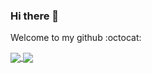 ### Hi there 👋

Welcome to my github :octocat:


<a href="https://github.com/parinitaedke/parinitaedke">
  <img align="center" src="https://github-readme-stats.vercel.app/api?username=parinitaedke&count_private=true&show_icons=true&bg_color=30,e96443,904e95&title_color=fff&text_color=fff&include_all_commits=true" />
</a>
<a href="https://github.com/parinitaedke/parinitaedke">
  <img align="center" src="https://github-readme-stats.vercel.app/api/top-langs/?username=parinitaedke&layout=compact&bg_color=30,e96443,904e95&title_color=fff&text_color=fff" />
</a>



<!--
### Hi there 👋
**parinitaedke/parinitaedke** is a ✨ _special_ ✨ repository because its `README.md` (this file) appears on your GitHub profile.

Here are some ideas to get you started:

- 🔭 I’m currently working on ...
- 🌱 I’m currently learning ...
- 👯 I’m looking to collaborate on ...
- 🤔 I’m looking for help with ...
- 💬 Ask me about ...
- 📫 How to reach me: ...
- 😄 Pronouns: ...
- ⚡ Fun fact: ...



[![Parinita's GitHub stats](https://github-readme-stats.vercel.app/api?username=parinitaedke&count_private=true&show_icons=true)](https://github.com/anuraghazra/github-readme-stats)
[![Top Langs](https://github-readme-stats.vercel.app/api/top-langs/?username=parinitaedke&layout=compact)](https://github.com/anuraghazra/github-readme-stats)

-->
